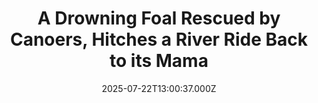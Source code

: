 ---
title: "A Drowning Foal Rescued by Canoers, Hitches a River Ride Back to its Mama"
date: 2025-07-22T13:00:37.000Z
category: Human Kindness
externalLink: "https://www.goodnewsnetwork.org/drowning-foal-rescued-by-canoers-hitches-a-river-ride-back-to-its-mama/"
image: ""
excerpt: "As two women were enjoying canoeing down an Alberta River, they had no idea they would have the chance to save a life. The sun was out, the water was glistening, and the birds were singing, but the idyllic drift down the Kananaskis River was interrupted when a horse waded into the water under a […] The post A Drowning…"
---